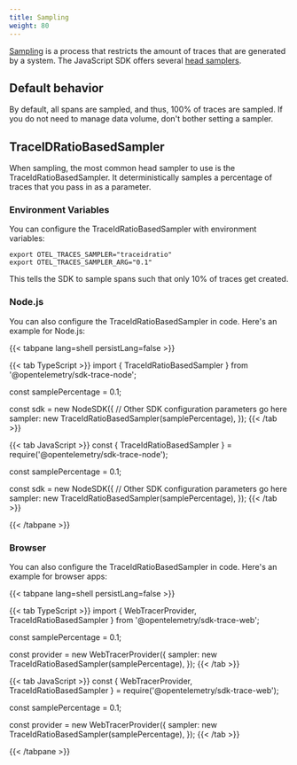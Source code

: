 ```yaml
---
title: Sampling
weight: 80
---
```


[Sampling](/docs/concepts/sampling/) is a process that restricts the amount of
traces that are generated by a system. The JavaScript SDK offers several
[head samplers](/docs/concepts/sampling#head-sampling).

## Default behavior

By default, all spans are sampled, and thus, 100% of traces are sampled. If you
do not need to manage data volume, don't bother setting a sampler.

## TraceIDRatioBasedSampler

When sampling, the most common head sampler to use is the
TraceIdRatioBasedSampler. It deterministically samples a percentage of traces
that you pass in as a parameter.

### Environment Variables

You can configure the TraceIdRatioBasedSampler with environment variables:

```shell
export OTEL_TRACES_SAMPLER="traceidratio"
export OTEL_TRACES_SAMPLER_ARG="0.1"
```

This tells the SDK to sample spans such that only 10% of traces get created.

### Node.js

You can also configure the TraceIdRatioBasedSampler in code. Here's an example
for Node.js:

<!-- prettier-ignore-start -->
{{< tabpane lang=shell persistLang=false >}}

{{< tab TypeScript >}}
import { TraceIdRatioBasedSampler } from '@opentelemetry/sdk-trace-node';

const samplePercentage = 0.1;

const sdk = new NodeSDK({
  // Other SDK configuration parameters go here
  sampler: new TraceIdRatioBasedSampler(samplePercentage),
});
{{< /tab >}}

{{< tab JavaScript >}}
const { TraceIdRatioBasedSampler } = require('@opentelemetry/sdk-trace-node');

const samplePercentage = 0.1;

const sdk = new NodeSDK({
  // Other SDK configuration parameters go here
  sampler: new TraceIdRatioBasedSampler(samplePercentage),
});
{{< /tab >}}

{{< /tabpane >}}
<!-- prettier-ignore-end -->

### Browser

You can also configure the TraceIdRatioBasedSampler in code. Here's an example
for browser apps:

<!-- prettier-ignore-start -->
{{< tabpane lang=shell persistLang=false >}}

{{< tab TypeScript >}}
import { WebTracerProvider, TraceIdRatioBasedSampler } from '@opentelemetry/sdk-trace-web';

const samplePercentage = 0.1;

const provider = new WebTracerProvider({
    sampler: new TraceIdRatioBasedSampler(samplePercentage),
});
{{< /tab >}}

{{< tab JavaScript >}}
const { WebTracerProvider, TraceIdRatioBasedSampler } = require('@opentelemetry/sdk-trace-web');

const samplePercentage = 0.1;

const provider = new WebTracerProvider({
    sampler: new TraceIdRatioBasedSampler(samplePercentage),
});
{{< /tab >}}

{{< /tabpane >}}
<!-- prettier-ignore-end -->

